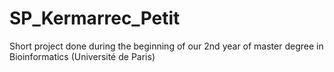 # SP_Kermarrec_Petit
Short project done during the beginning of our 2nd year of master degree in Bioinformatics (Université de Paris)
